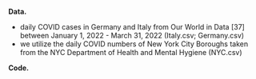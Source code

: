 **Data.** 

 - daily COVID cases in Germany and Italy from Our World in Data [37] between January 1, 2022 - March 31, 2022 (Italy.csv; Germany.csv)
 - we utilize the daily COVID numbers of New York City Boroughs taken from the NYC Department of Health and Mental Hygiene (NYC.csv)


**Code.** 


